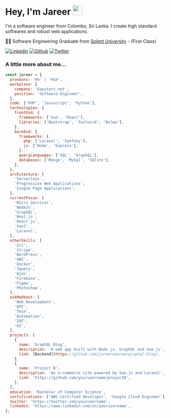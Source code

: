 # Hey, I'm Jareer <img src="https://media.giphy.com/media/QssGEmpkyEOhBCb7e1/giphy.gif" width="30">

I'm a software engineer from Colombo, Sri Lanka. I create high standard softwares and robust web applications.

👨‍🎓 Software Engineering Graduate from [Solent University](https://www.solent.ac.uk/courses/undergraduate/software-engineering-bsc) - (First Class)

<p>
  <a href="https://www.linkedin.com/in/jareer-zeenam/" target="_blank"><img alt="Linkedin" src="https://img.shields.io/badge/LinkedIn-0077B5?style=for-the-badge&logo=linkedin&logoColor=white" /></a>
  <a href="https://github.com/jareerzeenam" target="_blank"><img alt="Github" src="https://img.shields.io/badge/GitHub-%2312100E.svg?&style=for-the-badge&logo=Github&logoColor=white" /></a>
  <a href="https://twitter.com/Jareer28" target="_blank"><img alt="Twitter" src="https://img.shields.io/badge/twitter-%231DA1F2.svg?&style=for-the-badge&logo=twitter&logoColor=white" /></a>
</p>

### A little more about me...

<!-- ```php
<?php

namespace Jareer;

class About extends Me
{
    public function getCurrentWorkplace(): array
    {
        return [
            'workplace' => [
                'company' => 'Gapstars.net',
                'position' => 'Full Stack Developer'
            ]
        ];
    }

    public function getDailySkills(): array
    {
        return [
            Php::class,
            Laravel::class,
            Vuejs::class,
            JavaScript::class,
            Nodejs::class,
            GraphQl::class,
            MySql::class,
            MongoDB::class,
            Bootstrap::class,
            TailwindCss::class,
            Sass::class,
        ];
    }

    public function getOtherSkills(): array
    {
        return [
            Git::class,
            Docker::class,
            WordPress::class,
            Jquery::class,
            Ajax::class,
            Serverless::class,
            Firebase::class,
            Stripe::class,
            Python::class,
            Aws::class,
            Figma::class,
            PhotoShop::class,
            Illustrator::class,
        ];
    }

    public function getFutureGoal(): string
    {
        return 'To be a Software Solution Architect.';
    }
}
``` -->

```js
const jareer = {
  pronouns: 'He' | 'Him',
  workplace: {
    company: 'Gapstars.net',
    position: 'Software Engineer',
  },
  code: ['PHP', 'Javascript', 'Python'],
  technologies: {
    frontEnd: {
      frameworks: ['Vue', 'React'],
      libraries: ['Bootstrap', 'Tailwind', 'Bulma'],
    },
    backEnd: {
      frameworks: {
        php: ['Laravel', 'Symfony'],
        js: ['Node', 'Express'],
      },
      queryLanguages: ['SQL', 'GraphQL'],
      databases: ['Mongo', 'MySql', 'SQlite'],
    },
  },
  architecture: [
    'Serverless',
    'Progressive Web Applications',
    'Single Page Applications',
  ],
  currentFocus: [
    'Micro Services',
    'NodeJs',
    'GraphQL',
    'Next.js',
    'React.js',
    'Vue3',
    'Laravel',
  ],
  otherSkills: [
    'Git',
    'Stripe',
    'WordPress',
    'AWS',
    'Docker',
    'Jquery',
    'Ajax',
    'Firebase',
    'Figma',
    'Photoshop',
  ],
  askMeAbout: [
    'Web Development',
    'API',
    'Tech',
    'Automation',
    'IOT',
    'AI',
  ],
  projects: [
    {
      name: 'GraphQL Blog',
      description: 'A web app built with Node.js, GraphQL and Vue.js',
      link: [Backend](https://github.com/jareerzeenam/graphql-blog),
    },
    {
      name: 'Project B',
      description: 'An e-commerce site powered by Vue.js and Laravel',
      link: 'https://github.com/yourusername/projectB',
    },
  ],
  education: 'Bachelor of Computer Science',
  certifications: ['AWS Certified Developer', 'Google Cloud Engineer'],
  twitter: 'https://twitter.com/yourusername',
  linkedin: 'https://www.linkedin.com/in/yourusername',
};

```
